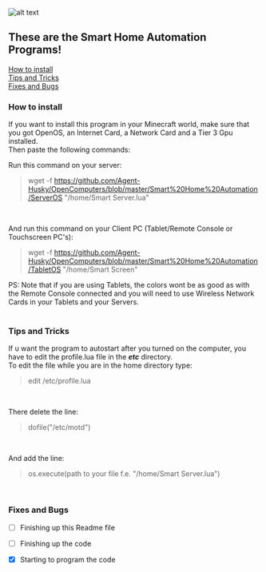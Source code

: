 ![alt text](https://cdn.ttgtmedia.com/rms/onlineImages/iota-smart_home.jpg)
## These are the Smart Home Automation Programs!
[How to install](https://github.com/Agent-Husky/OpenComputers/blob/master/Smart%20Home%20Automation/README.md#how-to-install) <br>
[Tips and Tricks](https://github.com/Agent-Husky/OpenComputers/blob/master/Smart%20Home%20Automation/README.md#tips-and-tricks) <br>
[Fixes and Bugs](https://github.com/Agent-Husky/OpenComputers/blob/master/Smart%20Home%20Automation/README.md#fixes-and-bugs)

### How to install
If you want to install this program in your Minecraft world, make sure that you got OpenOS, an Internet Card, a Network Card and a Tier 3 Gpu installed. <br>
Then paste the following commands: <br>

Run this command on your server:
> wget -f https://github.com/Agent-Husky/OpenComputers/blob/master/Smart%20Home%20Automation/ServerOS "/home/Smart Server.lua" <br> 
<br>

And run this command on your Client PC (Tablet/Remote Console or Touchscreen PC's):
> wget -f https://github.com/Agent-Husky/OpenComputers/blob/master/Smart%20Home%20Automation/TabletOS "/home/Smart Screen" <br>

PS: Note that if you are using Tablets, the colors wont be as good as with the Remote Console connected and you will need to use Wireless Network Cards in your Tablets and your Servers.
<br>
<br>

### Tips and Tricks
If u want the program to autostart after you turned on the computer, you have to edit the profile.lua file in the <i><b>etc</b></i> directory. <br>
To edit the file while you are in the home directory type:
> edit /etc/profile.lua <br> 
<br>

There delete the line:
>dofile("/etc/motd") <br>
<br>

And add the line:
>os.execute(path to your file f.e. "/home/Smart Server.lua")

<br>

### Fixes and Bugs
- [ ] Finishing up this Readme file
- [ ] Finishing up the code
- [x] Starting to program the code


